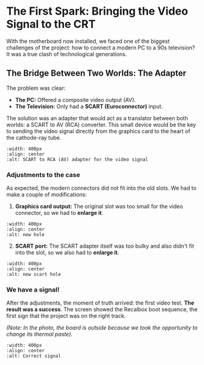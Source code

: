 # The First Spark: Bringing the Video Signal to the CRT

With the motherboard now installed, we faced one of the biggest challenges of the project: how to connect a modern PC to a 90s television? It was a true clash of technological generations.

## The Bridge Between Two Worlds: The Adapter

The problem was clear:

  - **The PC:** Offered a composite video output (AV).
  - **The Television:** Only had a **SCART (Euroconnector)** input.

The solution was an adapter that would act as a translator between both worlds: a SCART to AV (RCA) converter. This small device would be the key to sending the video signal directly from the graphics card to the heart of the cathode-ray tube.

```{image} /_static/img/7.png
:width: 400px
:align: center
:alt: SCART to RCA (AV) adapter for the video signal
```

### Adjustments to the case

As expected, the modern connectors did not fit into the old slots. We had to make a couple of modifications:

1.  **Graphics card output:** The original slot was too small for the video connector, so we had to **enlarge it**.

<!-- end list -->

```{image} /_static/img/33.jpeg
:width: 400px
:align: center
:alt: new hole
```

2.  **SCART port:** The SCART adapter itself was too bulky and also didn't fit into the slot, so we also had to **enlarge it**.

<!-- end list -->

```{image} /_static/img/27.jpeg
:width: 400px
:align: center
:alt: new scart hole
```

### We have a signal\!

After the adjustments, the moment of truth arrived: the first video test. **The result was a success**. The screen showed the Recalbox boot sequence, the first sign that the project was on the right track.

*(Note: In the photo, the board is outside because we took the opportunity to change its thermal paste).*

```{image} /_static/img/9.png
:width: 400px
:align: center
:alt: Correct signal
```
